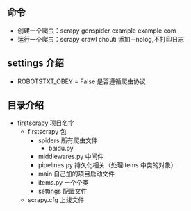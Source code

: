 ## 命令
* 创建一个爬虫：scrapy genspider example example.com
* 运行一个爬虫：scrapy crawl chouti  添加--nolog,不打印日志


## settings 介绍
* ROBOTSTXT_OBEY = False 是否遵循爬虫协议


## 目录介绍
* firstscrapy 项目名字
  * firstscrapy 包
    * spiders 所有爬虫文件
      * baidu.py
    * middlewares.py 中间件
    * pipelines.py 持久化相关（处理items 中类的对象）
    * main 自己加的项目启动文件
    * items.py 一个个类
    * settings 配置文件
  * scrapy.cfg 上线文件